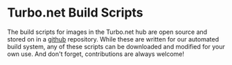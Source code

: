 # Turbo.net Build Scripts

The build scripts for images in the Turbo.net hub are open source and stored on in a [github](https://github.com/turboapps/powershell-builds) repository. While these are written for our automated build system, any of these scripts can be downloaded and modified for your own use. And don't forget, contributions are always welcome!

